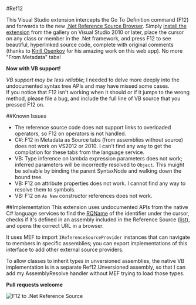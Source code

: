 #Ref12

This Visual Studio extension intercepts the Go To Definition command (F12) and forwards to the new [.Net Reference Source Browser](http://referencesource-beta.microsoft.com/).
Simply [install the extension](http://visualstudiogallery.msdn.microsoft.com/f89b27c5-7d7b-4059-adde-7ccc709fa86e) from the gallery on Visual Studio 2010 or later, place the cursor on any class or member in the .Net framework, and press F12 to see beautiful, hyperlinked source code, complete with original comments  (thanks to [Kirill Osenkov](https://twitter.com/KirillOsenkov) for his amazing work on this web app).
No more "From Metadata" tabs! 

**Now with VB support!**

_VB support may be less reliable_; I needed to delve more deeply into the undocumented syntax tree APIs and may have missed some cases.  
If you notice that F12 isn't working when it should or if it jumps to the wrong method, please file a bug, and include the full line of VB source that you pressed F12 on.

##Known Issues

 - The reference source code does not support links to overloaded operators, so F12 on operators is not handled.
 - C#: F12 in Metadata as Source tabs (from assemblies without source) does not work on VS2012 or 2010.  I can't find any way to get the compilation for these tabs from the language service.
 - VB: Type inference on lambda expression parameters does not work; inferred parameters will be incorrectly resolved to `Object`.  This muight be solvable by binding the parent SyntaxNode and walking down the bound tree.
 - VB: F12 on attribute properties does not work.  I cannot find any way to resolve them to symbols.
 - VB: F12 on `As New` constructor references does not work.

##Implementation
This extension uses undocumented APIs from the native C# language services to find the [RQName](http://msdn.microsoft.com/en-us/library/microsoft.visualstudio.shell.interop.ivsrefactornotify.aspx#remarksToggle "Refactor-Qualified Name") of the identifier under the cursor, checks if it's defined in an assembly included in the Reference Source ([list](http://referencesource-beta.microsoft.com/assemblies.txt)), and opens the correct URL in a browser.

It uses MEF to import `IReferenceSourceProvider` instances that can navigate to members in specific assemblies; you can export implementations of this interface to add other external source providers.

To allow classes to inherit types in unversioned assemblies, the native VB implementation is in a separate Ref12.Unversioned assembly, so that I can add my AssemblyResolve handler without MEF trying to load those types.

**Pull requests welcome**

![F12 to .Net Reference Source](http://i1.visualstudiogallery.msdn.s-msft.com/f89b27c5-7d7b-4059-adde-7ccc709fa86e/image/file/125181/1/ref12%20screenshot.png)

